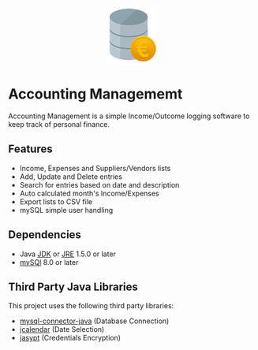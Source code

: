 <p align="center">  
    <img alt="AppIcon" src="https://github.com/VasilisPat/Accounting-Managememt/blob/master/icons/appsmall.png"/>
</p>

# Accounting Managememt
Accounting Management is a simple Income/Outcome logging software to keep track of personal finance.

## Features
 - Income, Expenses and Suppliers/Vendors lists
 - Add, Update and Delete entries
 - Search for entries based on date and description
 - Auto calculated month's Income/Expenses
 - Export lists to CSV file
 - mySQL simple user handling

## Dependencies
- Java [JDK](https://www.oracle.com/java/technologies/javase-downloads.html) or [JRE](https://www.oracle.com/java/technologies/javase-jre8-downloads.html) 1.5.0 or later
- [mySQl](https://dev.mysql.com/downloads/mysql/) 8.0 or later

## Third Party Java Libraries
This project uses the following third party libraries:
- [mysql-connector-java](https://dev.mysql.com/downloads/connector/j/) (Database Connection)
- [jcalendar](https://toedter.com/jcalendar/) (Date Selection)
- [jasypt](http://www.jasypt.org/) (Credentials Encryption)
